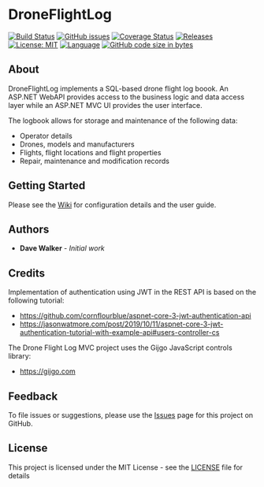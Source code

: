# DroneFlightLog

[![Build Status](https://github.com/davewalker5/DroneFlightLog/workflows/.NET%20Core%20CI%20Build/badge.svg)](https://github.com/davewalker5/DroneFlightLog/actions)
[![GitHub issues](https://img.shields.io/github/issues/davewalker5/DroneFlightLog)](https://github.com/davewalker5/DroneFlightLog/issues)
[![Coverage Status](https://coveralls.io/repos/github/davewalker5/DroneFlightLog/badge.svg?branch=master)](https://coveralls.io/github/davewalker5/DroneFlightLog?branch=master)
[![Releases](https://img.shields.io/github/v/release/davewalker5/DroneFlightLog.svg?include_prereleases)](https://github.com/davewalker5/DroneFlightLog/releases)
[![License: MIT](https://img.shields.io/badge/License-MIT-blue.svg)](https://github.com/davewalker5/DroneFlightLog/blob/master/LICENSE)
[![Language](https://img.shields.io/badge/language-c%23-blue.svg)](https://github.com/davewalker5/DroneFlightLog/)
[![GitHub code size in bytes](https://img.shields.io/github/languages/code-size/davewalker5/DroneFlightLog)](https://github.com/davewalker5/DroneFlightLog/)

## About

DroneFlightLog implements a SQL-based drone flight log boook. An ASP.NET WebAPI provides access to the business logic and data access layer while an ASP.NET MVC UI provides the user interface.

The logbook allows for storage and maintenance of the following data:

- Operator details
- Drones, models and manufacturers
- Flights, flight locations and flight properties
- Repair, maintenance and modification records

## Getting Started

Please see the [Wiki](https://github.com/davewalker5/DroneFlightLog/wiki) for configuration details and the user guide.

## Authors

- **Dave Walker** - _Initial work_

## Credits

Implementation of authentication using JWT in the REST API is based on the following tutorial:

- https://github.com/cornflourblue/aspnet-core-3-jwt-authentication-api
- https://jasonwatmore.com/post/2019/10/11/aspnet-core-3-jwt-authentication-tutorial-with-example-api#users-controller-cs

The Drone Flight Log MVC project uses the Gijgo JavaScript controls library:

- https://gijgo.com
  
## Feedback

To file issues or suggestions, please use the [Issues](https://github.com/davewalker5/DroneFlightLog/issues) page for this project on GitHub.

## License

This project is licensed under the MIT License - see the [LICENSE](LICENSE) file for details

